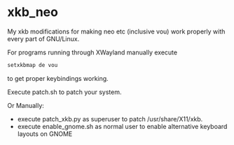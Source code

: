 # xkb_neo
My xkb modifications for making neo etc (inclusive vou) work properly with every part of GNU/Linux.

For programs running through XWayland manually execute

~~~bash
setxkbmap de vou
~~~

to get proper keybindings working.

Execute patch.sh to patch your system.

Or Manually:
- execute patch_xkb.py as superuser to patch /usr/share/X11/xkb.
- execute enable_gnome.sh as normal user to enable alternative keyboard layouts on GNOME
